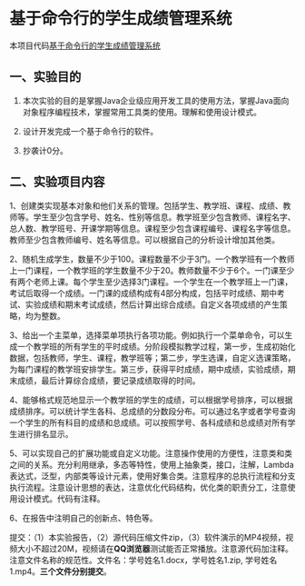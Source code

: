 # 基于命令行的学生成绩管理系统

本项目代码[基于命令行的学生成绩管理系统](https://github.com/Haru-Yuk1/CommandBasedStudentManagement)

## 一、实验目的

1. 本次实验的目的是掌握Java企业级应用开发工具的使用方法，掌握Java面向对象程序编程技术，掌握常用工具类的使用。理解和使用设计模式。

2. 设计开发完成一个基于命令行的软件。

3. 抄袭计0分。

## 二、实验项目内容

1、创建类实现基本对象和他们关系的管理。包括学生、教学班、课程、成绩、教师等。学生至少包含学号、姓名、性别等信息。教学班至少包含教师、课程名字、总人数、教学班号、开课学期等信息。课程至少包含课程编号、课程名字等信息。教师至少包含教师编号、姓名等信息。可以根据自己的分析设计增加其他类。

2、随机生成学生，数量不少于100。课程数量不少于3门。一个教学班有一个教师上一门课程，一个教学班的学生数量不少于20。教师数量不少于6个。一门课至少有两个老师上课。每个学生至少选择3门课程。一个学生在一个教学班上一门课，考试后取得一个成绩。一门课的成绩构成有4部分构成，包括平时成绩、期中考试、实验成绩和期末考试成绩，然后计算出综合成绩。自定义各项成绩的产生策略，均为整数。

3、给出一个主菜单，选择菜单项执行各项功能。例如执行一个菜单命令，可以生成一个教学班的所有学生的平时成绩。分阶段模拟教学过程，第一步，生成初始化数据，包括教师，学生、课程，教学班等；第二步，学生选课，自定义选课策略，为每门课程的教学班安排学生。第三步，获得平时成绩，期中成绩，实验成绩，期末成绩，最后计算综合成绩，要记录成绩取得的时间。

4、能够格式规范地显示一个教学班的学生的成绩，可以根据学号排序，可以根据成绩排序。可以统计学生各科、总成绩的分数段分布。可以通过名字或者学号查询一个学生的所有科目的成绩和总成绩。可以按照学号、各科成绩和总成绩对所有学生进行排名显示。

5、可以实现自己的扩展功能或自定义功能。注意操作使用的方便性，注意类和类之间的关系。充分利用继承，多态等特性，使用上抽象类，接口，注解，Lambda表达式，泛型，内部类等设计元素，使用好集合类。注意程序的总执行流程和分支执行流程。注意设计思想的表达，注意优化代码结构，优化类的职责分工，注意使用设计模式。代码有注释。

6、在报告中注明自己的创新点、特色等。

提交：（1）本实验报告，（2）源代码压缩文件zip，（3）软件演示的MP4视频，视频大小不超过20M，视频请在**QQ浏览器**测试能否正常播放。注意源代码加注释。注意文件名称的规范性。文件名：学号姓名1.docx，学号姓名1.zip, 学号姓名1.mp4。**三个文件分别提交**。
